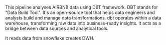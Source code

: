 This pipeline analyses AIRBNB data using DBT framework.
DBT stands for "Data Build Tool". It's an open-source tool that helps data engineers and analysts build and manage data transformations. dbt operates within a data warehouse, transforming raw data into business-ready insights. It acts as a bridge between data sources and analytical tools.

It reads data from snowflake creates DWH.
